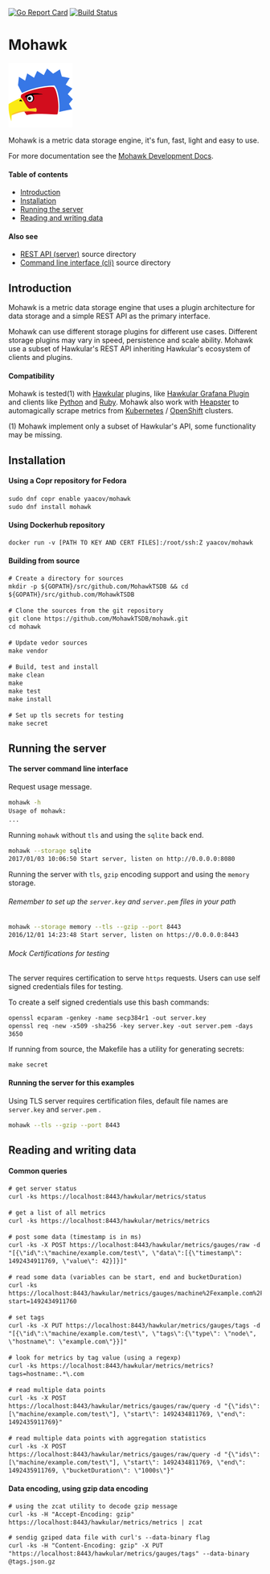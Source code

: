 [![Go Report Card](https://goreportcard.com/badge/github.com/MohawkTSDB/mohawk)](https://goreportcard.com/report/github.com/MohawkTSDB/mohawk)
[![Build Status](https://travis-ci.org/MohawkTSDB/mohawk.svg?branch=master)](https://travis-ci.org/MohawkTSDB/mohawk)

# Mohawk

![Mohawk](/images/logo-128.png?raw=true "Mohawk Logo")

Mohawk is a metric data storage engine, it's fun, fast, light and easy to use.

For more documentation see the [Mohawk Development Docs](https://github.com/MohawkTSDB/mohawk-docs).

#### Table of contents

  - [Introduction](#introduction)
  - [Installation](#installation)
  - [Running the server](#running-the-server)
  - [Reading and writing data](#reading-and-writing-data)

#### Also see

  - [REST API (server)](/server/) source directory
  - [Command line interface (cli)](/cli/) source directory

## Introduction

Mohawk is a metric data storage engine that uses a plugin architecture for data storage and a simple REST API as the primary interface.

Mohawk can use different storage plugins for different use cases. Different storage plugins may vary in speed, persistence and scale ability. Mohawk use a subset of Hawkular's REST API inheriting Hawkular's ecosystem of clients and plugins.

#### Compatibility

Mohawk is tested(1) with [Hawkular](http://www.hawkular.org/) plugins, like [Hawkular Grafana Plugin](https://grafana.com/plugins/hawkular-datasource) and clients like [Python](https://github.com/hawkular/hawkular-client-python) and [Ruby](https://github.com/hawkular/hawkular-client-ruby). Mohawk also work with [Heapster](https://github.com/kubernetes/heapster) to automagically scrape metrics from [Kubernetes](https://kubernetes.io/) / [OpenShift](https://www.openshift.com/) clusters.

(1) Mohawk implement only a subset of Hawkular's API, some functionality may be missing.

## Installation

#### Using a Copr repository for Fedora

```
sudo dnf copr enable yaacov/mohawk
sudo dnf install mohawk
```

#### Using Dockerhub repository

```
docker run -v [PATH TO KEY AND CERT FILES]:/root/ssh:Z yaacov/mohawk
```

#### Building from source

```
# Create a directory for sources
mkdir -p ${GOPATH}/src/github.com/MohawkTSDB && cd ${GOPATH}/src/github.com/MohawkTSDB

# Clone the sources from the git repository
git clone https://github.com/MohawkTSDB/mohawk.git
cd mohawk

# Update vedor sources
make vendor

# Build, test and install
make clean
make
make test
make install

# Set up tls secrets for testing
make secret
```

## Running the server

#### The server command line interface

Request usage message.

```bash
mohawk -h
Usage of mohawk:
...
```

Running ``mohawk`` without ``tls`` and using the ``sqlite`` back end.

```bash
mohawk --storage sqlite
2017/01/03 10:06:50 Start server, listen on http://0.0.0.0:8080
```

Running the server with ``tls``, ``gzip`` encoding support and using the ``memory`` storage.

###### Remember to set up the ``server.key`` and ``server.pem`` files in your path

```bash
mohawk --storage memory --tls --gzip --port 8443
2016/12/01 14:23:48 Start server, listen on https://0.0.0.0:8443
```
###### Mock Certifications for testing

The server requires certification to serve ``https`` requests. Users can use self signed credentials files for testing.

To create a self signed credentials use this bash commands:
```
openssl ecparam -genkey -name secp384r1 -out server.key
openssl req -new -x509 -sha256 -key server.key -out server.pem -days 3650
```
If running from source, the Makefile has a utility for generating secrets:
```
make secret
```

#### Running the server for this examples

Using TLS server requires certification files, default file names are `server.key` and `server.pem` .

```bash
mohawk --tls --gzip --port 8443
```

## Reading and writing data

#### Common queries

```
# get server status
curl -ks https://localhost:8443/hawkular/metrics/status

# get a list of all metrics
curl -ks https://localhost:8443/hawkular/metrics/metrics

# post some data (timestamp is in ms)
curl -ks -X POST https://localhost:8443/hawkular/metrics/gauges/raw -d "[{\"id\":\"machine/example.com/test\", \"data\":[{\"timestamp\": 1492434911769, \"value\": 42}]}]"

# read some data (variables can be start, end and bucketDuration)
curl -ks https://localhost:8443/hawkular/metrics/gauges/machine%2Fexample.com%2Ftest/raw?start=1492434911760

# set tags
curl -ks -X PUT https://localhost:8443/hawkular/metrics/gauges/tags -d "[{\"id\":\"machine/example.com/test\", \"tags\":{\"type\": \"node\", \"hostname\": \"example.com\"}}]"

# look for metrics by tag value (using a regexp)
curl -ks https://localhost:8443/hawkular/metrics/metrics?tags=hostname:.*\.com

# read multiple data points
curl -ks -X POST https://localhost:8443/hawkular/metrics/gauges/raw/query -d "{\"ids\": [\"machine/example.com/test\"], \"start\": 1492434811769, \"end\": 1492435911769}"

# read multiple data points with aggregation statistics
curl -ks -X POST https://localhost:8443/hawkular/metrics/gauges/raw/query -d "{\"ids\": [\"machine/example.com/test\"], \"start\": 1492434811769, \"end\": 1492435911769, \"bucketDuration\": \"1000s\"}"
```

#### Data encoding, using gzip data encoding

```
# using the zcat utility to decode gzip message
curl -ks -H "Accept-Encoding: gzip" https://localhost:8443/hawkular/metrics/metrics | zcat
```

```
# sendig gziped data file with curl's --data-binary flag
curl -ks -H "Content-Encoding: gzip" -X PUT "https://localhost:8443/hawkular/metrics/gauges/tags" --data-binary @tags.json.gz
```
